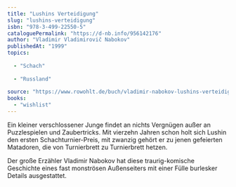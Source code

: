 ```yaml
---
title: "Lushins Verteidigung"
slug: "lushins-verteidigung"
isbn: "978-3-499-22550-5"
cataloguePermalink: "https://d-nb.info/956142176"
author: "Vladimir Vladimirovič Nabokov"
publishedAt: "1999"
topics:
  
  - "Schach"
    
  - "Russland"
    
source: "https://www.rowohlt.de/buch/vladimir-nabokov-lushins-verteidigung-9783499225505"
books: 
  - "wishlist"
---
```

Ein kleiner verschlossener Junge findet an nichts Vergnügen außer an 
Puzzlespielen und Zaubertricks. Mit vierzehn Jahren schon holt sich Lushin den 
ersten Schachturnier-Preis, mit zwanzig gehört er zu jenen gefeierten 
Matadoren, die von Turnierbrett zu Turnierbrett hetzen.

Der große Erzähler Vladimir Nabokov hat diese traurig-komische Geschichte 
eines fast monströsen Außenseiters mit einer Fülle burlesker Details 
ausgestattet.